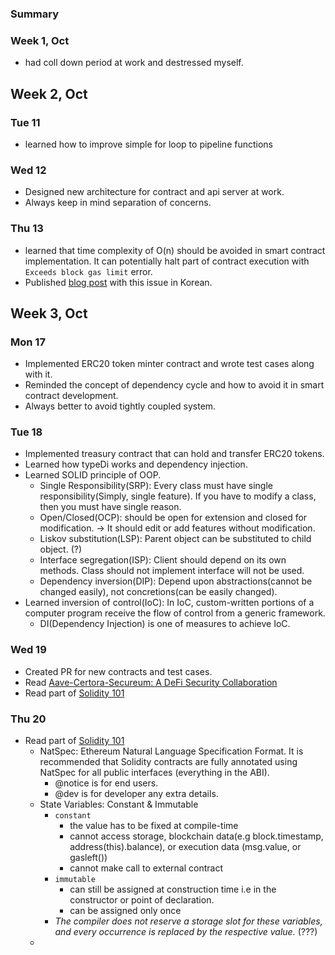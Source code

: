 ### Summary

### Week 1, Oct

- had coll down period at work and destressed myself.

## Week 2, Oct

### Tue 11

- learned how to improve simple for loop to pipeline functions

### Wed 12

- Designed new architecture for contract and api server at work.
- Always keep in mind separation of concerns.

### Thu 13

- learned that time complexity of O(n) should be avoided in smart contract implementation. It can potentially halt part of contract execution with `Exceeds block gas limit` error.
- Published [blog post](https://medium.com/@aiden.p/%EC%8A%A4%EB%A7%88%ED%8A%B8-%EC%BB%A8%ED%8A%B8%EB%9E%99%ED%8A%B8%EC%97%90%EC%84%9C-o-n-%EC%9D%84-%ED%94%BC%ED%95%98%EA%B3%A0-o-1-%EC%9D%84-%EC%A7%80%ED%96%A5%ED%95%B4%EC%95%BC-%ED%95%98%EB%8A%94-%EC%A7%84%EC%A7%9C-%EC%9D%B4%EC%9C%A0-74b867b2281e) with this issue in Korean.

## Week 3, Oct

### Mon 17

- Implemented ERC20 token minter contract and wrote test cases along with it.
- Reminded the concept of dependency cycle and how to avoid it in smart contract development.
- Always better to avoid tightly coupled system.

### Tue 18

- Implemented treasury contract that can hold and transfer ERC20 tokens.
- Learned how typeDi works and dependency injection.
- Learned SOLID principle of OOP.
  - Single Responsibility(SRP): Every class must have single responsibility(Simply, single feature). If you have to modify a class, then you must have single reason.
  - Open/Closed(OCP): should be open for extension and closed for modification. -> It should edit or add features without modification.
  - Liskov substitution(LSP): Parent object can be substituted to child object. (?)
  - Interface segregation(ISP): Client should depend on its own methods. Class should not implement interface will not be used.
  - Dependency inversion(DIP): Depend upon abstractions(cannot be changed easily), not concretions(can be easily changed).
- Learned inversion of control(IoC): In IoC, custom-written portions of a computer program receive the flow of control from a generic framework.
  - DI(Dependency Injection) is one of measures to achieve IoC.

### Wed 19

- Created PR for new contracts and test cases.
- Read [Aave-Certora-Secureum: A DeFi Security Collaboration](https://secureum.substack.com/p/aave-certora-secureum-collaboration)
- Read part of [Solidity 101](https://secureum.substack.com/p/solidity-101)

### Thu 20

- Read part of [Solidity 101](https://secureum.substack.com/p/solidity-101)
  - NatSpec: Ethereum Natural Language Specification Format. It is recommended that Solidity contracts are fully annotated using NatSpec for all public interfaces (everything in the ABI).
    - @notice is for end users.
    - @dev is for developer any extra details.
  - State Variables: Constant & Immutable
    - `constant`
      - the value has to be fixed at compile-time
      - cannot access storage, blockchain data(e.g block.timestamp, address(this).balance), or execution data (msg.value, or gasleft())
      - cannot make call to external contract
    - `immutable`
      - can still be assigned at construction time i.e in the constructor or point of declaration.
      - can be assigned only once
    - _The compiler does not reserve a storage slot for these variables, and every occurrence is replaced by the respective value._ (???)
  -
